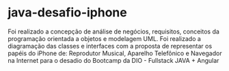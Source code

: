 # java-desafio-iphone
 Foi realizado a concepção de análise de negócios, requisitos, conceitos da programação orientada a objetos e modelagem UML. Foi realizado a diagramação das classes e interfaces com a proposta de representar os papéis do iPhone de: Reprodutor Musical, Aparelho Telefônico e Navegador na Internet para o desadio do Bootcamp da DIO - Fullstack JAVA + Angular
